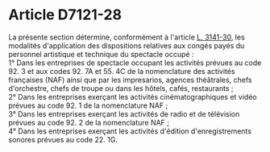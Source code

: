 # Article D7121-28

  
La présente section détermine, conformément à l'article [L. 3141-30][1], les modalités d'application des dispositions relatives aux congés payés du personnel artistique et technique du spectacle occupé :   
1° Dans les entreprises de spectacle occupant les activités prévues au code 92. 3 et aux codes 92. 7A et 55. 4C de la nomenclature des activités françaises (NAF) ainsi que par les impresarios, agences théâtrales, chefs d'orchestre, chefs de troupe ou dans les hôtels, cafés, restaurants ;   
2° Dans les entreprises exerçant les activités cinématographiques et vidéo prévues au code 92. 1 de la nomenclature NAF ;   
3° Dans les entreprises exerçant les activités de radio et de télévision prévues au code 92. 2 de la nomenclature NAF ;   
4° Dans les entreprises exerçant les activités d'édition d'enregistrements sonores prévues au code 22. 1G.

 [1]: /affichCodeArticle.do?cidTexte=LEGITEXT000006072050&idArticle=LEGIARTI000006902667&dateTexte=&categorieLien=cid